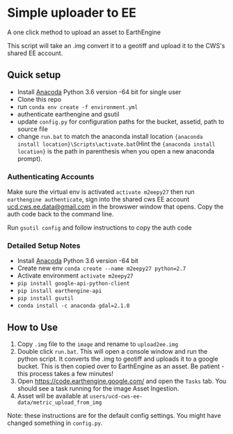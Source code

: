# Simple uploader to EE

A one click method to upload an asset to EarthEngine

This script will take an .img convert it to a geotiff and upload it to the CWS's shared EE account.


## Quick setup
- Install [Anacoda](https://www.continuum.io/downloads) Python 3.6 version -64 bit for single user
- Clone this repo 
- run `conda env create -f environment.yml`
- authenticate earthengine and gsutil
- update `config.py` for configuration paths for the bucket, assetid, path to source file
- change `run.bat` to match the anaconda install location `{anaconda install location}\Scripts\activate.bat`(Hint the `{anaconda install location}` is the path in parenthesis when you open a new anaconda prompt). 

### Authenticating Accounts

Make sure the virtual env is activated `activate m2eepy27` then run `earthengine authenticate`, sign into the shared cws EE account ucd.cws.ee.data@gmail.com in the browswer window that opens. Copy the auth code back to the command line. 

Run `gsutil config` and follow instructions to copy the auth code


### Detailed Setup Notes

- Install [Anacoda](https://www.continuum.io/downloads) Python 3.6 version -64 bit
- Create new env `conda create --name m2eepy27 python=2.7`
- Activate environment `activate m2eepy27`
- `pip install google-api-python-client`
- `pip install earthengine-api`
- `pip install gsutil`
- `conda install -c anaconda gdal=2.1.0`


## How to Use

1. Copy `.img` file to the `image` and rename to `upload2ee.img`
2. Double click `run.bat`. This will open a console window and run the python script. It converts the .img to geotiff and uploads it to a google bucket. This is then copied over to EarthEngine as an asset. Be patient - this process takes a few minutes!
3. Open https://code.earthengine.google.com/ and open the `Tasks` tab. You should see a task running for the image Asset Ingestion.
4. Asset will be available at `users/ucd-cws-ee-data/metric_upload_from_img`

Note: these instructions are for the default config settings. You might have changed something in `config.py`. 
